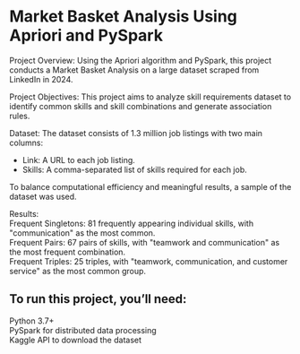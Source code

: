 # Market Basket Analysis Using Apriori and PySpark
Project Overview: Using the Apriori algorithm and PySpark, this project conducts a Market Basket Analysis on a large dataset scraped from LinkedIn in 2024.

Project Objectives: This project aims to analyze skill requirements dataset to identify common skills and skill combinations and generate association rules.

Dataset: The dataset consists of 1.3 million job listings with two main columns:  
* Link: A URL to each job listing.  
* Skills: A comma-separated list of skills required for each job.  

To balance computational efficiency and meaningful results, a sample of the dataset was used.

Results:  
Frequent Singletons: 81 frequently appearing individual skills, with "communication" as the most common.  
Frequent Pairs: 67 pairs of skills, with "teamwork and communication" as the most frequent combination.  
Frequent Triples: 25 triples, with "teamwork, communication, and customer service" as the most common group.  

## To run this project, you’ll need:
Python 3.7+  
PySpark for distributed data processing  
Kaggle API to download the dataset  
